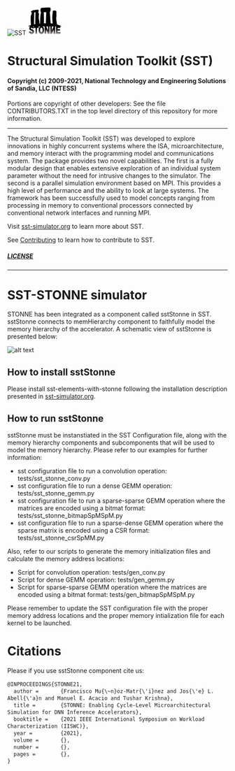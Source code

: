 ![SST](http://sst-simulator.org/img/sst-logo-small.png)
<img src="figures/stonne-small.jpg">


# Structural Simulation Toolkit (SST)

#### Copyright (c) 2009-2021, National Technology and Engineering Solutions of Sandia, LLC (NTESS)
Portions are copyright of other developers:
See the file CONTRIBUTORS.TXT in the top level directory
of this repository for more information.

---

The Structural Simulation Toolkit (SST) was developed to explore innovations in highly concurrent systems where the ISA, microarchitecture, and memory interact with the programming model and communications system. The package provides two novel capabilities. The first is a fully modular design that enables extensive exploration of an individual system parameter without the need for intrusive changes to the simulator. The second is a parallel simulation environment based on MPI. This provides a high level of performance and the ability to look at large systems. The framework has been successfully used to model concepts ranging from processing in memory to conventional processors connected by conventional network interfaces and running MPI.

Visit [sst-simulator.org](http://sst-simulator.org) to learn more about SST.

See [Contributing](https://github.com/sstsimulator/sst-elements/blob/devel/CONTRIBUTING.md) to learn how to contribute to SST.

##### [LICENSE](https://github.com/sstsimulator/sst-elements/blob/devel/LICENSE)

---

# SST-STONNE simulator

STONNE has been integrated as a component called sstStonne in SST. sstStonne connects to memHierarchy component to faithfully model the memory hierarchy of the accelerator. A schematic view of sstStonne is presented below:

![alt text](https://github.com/stonne-simulator/sst-elements-with-stonne/blob/master/sstStonne-memHierarchy.jpg)

## How to install sstStonne

Please install sst-elements-with-stonne following the installation description presented in [sst-simulator.org](http://sst-simulator.org). 

## How to run sstStonne

sstStonne must be instanstiated in the SST Configuration file, along with the memory hierarchy components and subcomponents that will be used to model the memory hierarchy. Please refer to our examples for further information:

- sst configuration file to run a convolution operation: tests/sst_stonne_conv.py
- sst configuration file to run a dense GEMM operation: tests/sst_stonne_gemm.py
- sst configuration file to run a sparse-sparse GEMM operation where the matrices are encoded using a bitmat format: tests/sst_stonne_bitmapSpMSpM.py
- sst configuration file to run a sparse-dense GEMM operation where the sparse matrix is encoded using a CSR format: tests/sst_stonne_csrSpMM.py

Also, refer to our scripts to generate the memory initialization files and calculate the memory address locations: 
- Script for convolution operation: tests/gen_conv.py
- Script for dense GEMM operation: tests/gen_gemm.py
- Script for sparse-sparse GEMM operation where the matrices are encoded using a bitmat format: tests/gen_bitmapSpMSpM.py

Please remember to update the SST configuration file with the proper memory address locations and the proper memory intialization file for each kernel to be launched. 

# Citations
Please if you use sstStonne component cite us: 

```
@INPROCEEDINGS{STONNE21,
  author =       {Francisco Mu{\~n}oz-Matr{\'i}nez and Jos{\'e} L. Abell{\'a}n and Manuel E. Acacio and Tushar Krishna},
  title =        {STONNE: Enabling Cycle-Level Microarchitectural Simulation for DNN Inference Accelerators},
  booktitle =    {2021 IEEE International Symposium on Workload Characterization (IISWC)}, 
  year =         {2021},
  volume =       {},
  number =       {},
  pages =        {},
}
```

